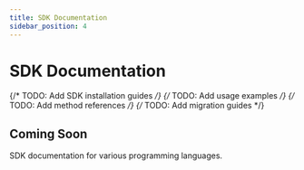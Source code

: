 ```yaml
---
title: SDK Documentation
sidebar_position: 4
---
```


# SDK Documentation

{/* TODO: Add SDK installation guides */}
{/* TODO: Add usage examples */}
{/* TODO: Add method references */}
{/* TODO: Add migration guides */}

## Coming Soon

SDK documentation for various programming languages.
